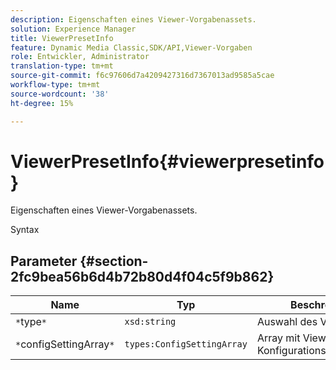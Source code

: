 ```yaml
---
description: Eigenschaften eines Viewer-Vorgabenassets.
solution: Experience Manager
title: ViewerPresetInfo
feature: Dynamic Media Classic,SDK/API,Viewer-Vorgaben
role: Entwickler, Administrator
translation-type: tm+mt
source-git-commit: f6c97606d7a4209427316d7367013ad9585a5cae
workflow-type: tm+mt
source-wordcount: '38'
ht-degree: 15%

---
```



# ViewerPresetInfo{#viewerpresetinfo}

Eigenschaften eines Viewer-Vorgabenassets.

Syntax

## Parameter {#section-2fc9bea56b6d4b72b80d4f04c5f9b862}

| Name | Typ | Beschreibung |
|---|---|---|
| `*`type`*` | `xsd:string` | Auswahl des Viewer-Typs. |
| `*`configSettingArray`*` | `types:ConfigSettingArray` | Array mit Viewer-Konfigurationseinstellungen. |

